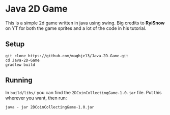 # Java 2D Game
This is a simple 2d game written in java using swing.
Big credits to **RyiSnow** on YT for both the game sprites and a lot of the code in his tutorial.

## Setup
```
git clone https://github.com/maghje13/Java-2D-Game.git
cd Java-2D-Game
gradlew build
```

## Running
In ```build/libs/``` you can find the ```2DCoinCollectingGame-1.0.jar``` file.
Put this wherever you want, then run:
```
java - jar 2DCoinCollectingGame-1.0.jar
```
